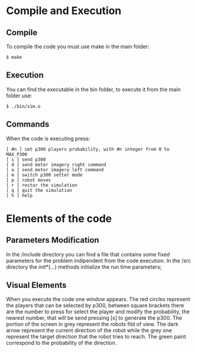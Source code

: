 # Compile and Execution
## Compile
To compile the code you must use make in the main folder:
```
$ make
```
## Execution
You can find the executable in the bin folder, to execute it from the main folder use:
```
$ ./bin/sim.o
```
## Commands
When the code is executing press:
```
[ #n ] set p300 players probability, with #n integer from 0 to MAX_P300
[ s ] send p300 
[ d ] send motor imagery right command 
[ a ] send motor imagery left command 
[ m ] switch p300 setter mode
[ p ] robot moves 
[ r ] restar the simulation
[ q ] quit the simulation
[ h ] help 
```
# Elements of the code
## Parameters Modification
In the /include directory you can find a file that contains some fixed parameters for the problem indipendent from the code execution. In the /src directory the _init_*(...) methods initialize the run time parameters;

## Visual Elements
When you execute the code one window appears. The red circles represent the players that can be selected by p300, between square brackets there are the number to press for select the player and modify the probability, the nearest number, that will be send pressing [s] to generate the p300. The portion of the screen in grey represent the robots fild of view. The dark arrow represent the current direction of the robot while the grey one represent the target direction that the robot tries to reach. The green paint correspond to the probability of the direction.
